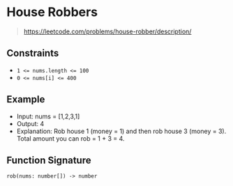 # House Robbers
> https://leetcode.com/problems/house-robber/description/

## Constraints
* `1 <= nums.length <= 100`
* `0 <= nums[i] <= 400`

## Example
* Input: nums = [1,2,3,1]
* Output: 4
* Explanation: Rob house 1 (money = 1) and then rob house 3 (money = 3). Total amount you can rob = 1 + 3 = 4.

## Function Signature
`rob(nums: number[]) -> number`
